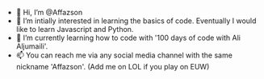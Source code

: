 - 👋 Hi, I’m @Affazson
- 👀 I’m intially interested in learning the basics of code. Eventually I would like to learn Javascript and Python.
- 🌱 I’m currently learning how to code with '100 days of code with Ali Aljumaili'.
- 📫 You can reach me via any social media channel with the same nickname 'Affazson'. (Add me on LOL if you play on EUW)
